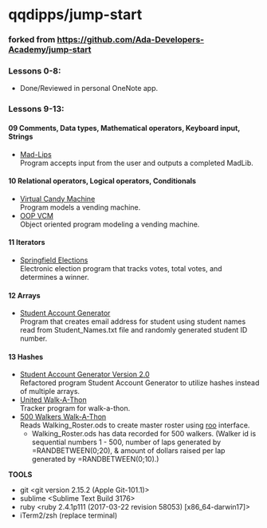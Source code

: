 # qqdipps/jump-start
### forked from https://github.com/Ada-Developers-Academy/jump-start
### Lessons 0-8: 
- Done/Reviewed in personal OneNote app.
### Lessons 9-13:     
#### 09  Comments, Data types, Mathematical operators, Keyboard input, Strings     
- [Mad-Lips](https://github.com/qqdipps/JumpStart-WorkingItOut/blob/master/Lesson.9.Grammer/madlib.rb)       
     Program accepts input from the user and outputs a completed MadLib.
#### 10	Relational operators, Logical operators, Conditionals   
- [Virtual Candy Machine](https://github.com/qqdipps/JumpStart-WorkingItOut/blob/master/Lesson.10.Expressions/CandyMachine.rb)  
     Program models a vending machine.
- [OOP VCM](https://gist.github.com/qqdipps/2023aae5b98b6314840d399b143bedc1)  
     Object oriented program modeling a vending machine. 
#### 11  Iterators     
- [Springfield Elections](https://github.com/qqdipps/JumpStart-WorkingItOut/blob/master/Lesson.11.iterators/elections.rb)      
     Electronic election program that tracks votes, total votes, and determines a winner.


#### 12	Arrays     
- [Student Account Generator](https://github.com/qqdipps/JumpStart-WorkingItOut/blob/master/Lesson.12.Array/Account_Generator.rb)     
     Program that creates email address for student using student names read from Student_Names.txt file and randomly        generated student ID number.


#### 13	Hashes     
- [Student Account Generator Version 2.0](https://github.com/qqdipps/JumpStart-WorkingItOut/blob/master/Lesson.13.Hash/Account_Generator_Continued.rb)      
     Refactored program Student Account Generator to utilize hashes instead of multiple arrays.  
- [United Walk-A-Thon](https://github.com/qqdipps/JumpStart-WorkingItOut/blob/master/Lesson.13.Hash/Walk_A_Thon.rb)     
     Tracker program for walk-a-thon.
- [500 Walkers Walk-A-Thon](https://github.com/qqdipps/JumpStart-WorkingItOut/blob/master/Lesson.13.Hash/Walk_A_Thon_500_enhanced.rb)     
     Reads Walking_Roster.ods to create master roster using [roo](https://github.com/roo-rb/roo) interface.      
     - Walking_Roster.ods has data recorded for 500 walkers. (Walker id is sequential numbers 1 - 500, number of laps generated by =RANDBETWEEN(0;20), & amount of dollars raised per lap generated by =RANDBETWEEN(0;10).)
     





     
**TOOLS**   
- git <git version 2.15.2 (Apple Git-101.1)>     
- sublime <Sublime Text Build 3176>      
- ruby <ruby 2.4.1p111 (2017-03-22 revision 58053) [x86_64-darwin17]>        
- iTerm2/zsh (replace terminal)

